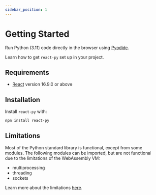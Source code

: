 ```yaml
---
sidebar_position: 1
---
```


# Getting Started

Run Python (3.11) code directly in the browser using [Pyodide](https://pyodide.org).

Learn how to get `react-py` set up in your project.

## Requirements

- [React](https://reactjs.org) version 16.9.0 or above

## Installation

Install `react-py` with:

```sh
npm install react-py
```

## Limitations

Most of the Python standard library is functional, except from some modules. The following modules can be imported, but are not functional due to the limitations of the WebAssembly VM:

- multiprocessing
- threading
- sockets

Learn more about the limitations [here](https://pyodide.org/en/stable/usage/wasm-constraints.html).

